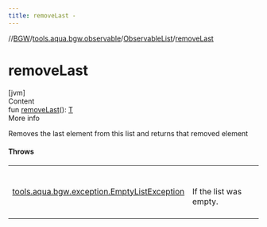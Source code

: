 ```yaml
---
title: removeLast -
---
```

//[BGW](../../../index.md)/[tools.aqua.bgw.observable](../index.md)/[ObservableList](index.md)/[removeLast](remove-last.md)



# removeLast  
[jvm]  
Content  
fun [removeLast](remove-last.md)(): [T](index.md)  
More info  


Removes the last element from this list and returns that removed element



#### Throws  
  
| | |
|---|---|
| <a name="tools.aqua.bgw.observable/ObservableList/removeLast/#/PointingToDeclaration/"></a>[tools.aqua.bgw.exception.EmptyListException](../../tools.aqua.bgw.exception/-empty-list-exception/index.md)| <a name="tools.aqua.bgw.observable/ObservableList/removeLast/#/PointingToDeclaration/"></a><br><br>If the list was empty.<br><br>|
  



